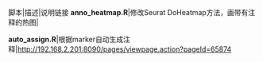 脚本|描述|说明链接
**anno_heatmap.R**|修改Seurat DoHeatmap方法，画带有注释的热图|

**auto_assign.R**|根据marker自动生成注释|<http://192.168.2.201:8090/pages/viewpage.action?pageId=65874>